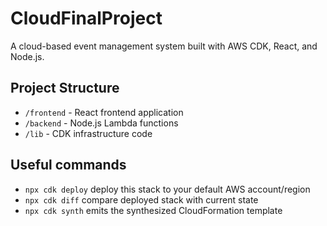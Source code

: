 # CloudFinalProject

A cloud-based event management system built with AWS CDK, React, and Node.js.

## Project Structure

- `/frontend` - React frontend application
- `/backend` - Node.js Lambda functions
- `/lib` - CDK infrastructure code

## Useful commands

* `npx cdk deploy`       deploy this stack to your default AWS account/region
* `npx cdk diff`         compare deployed stack with current state
* `npx cdk synth`        emits the synthesized CloudFormation template
